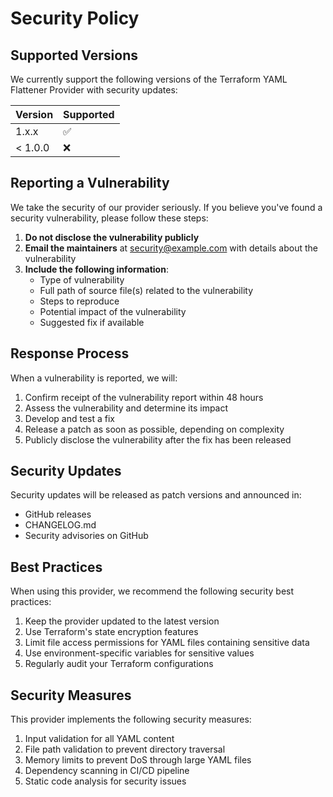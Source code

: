 # Security Policy

## Supported Versions

We currently support the following versions of the Terraform YAML Flattener Provider with security updates:

| Version | Supported          |
| ------- | ------------------ |
| 1.x.x   | :white_check_mark: |
| < 1.0.0 | :x:                |

## Reporting a Vulnerability

We take the security of our provider seriously. If you believe you've found a security vulnerability, please follow these steps:

1. **Do not disclose the vulnerability publicly**
2. **Email the maintainers** at security@example.com with details about the vulnerability
3. **Include the following information**:
   - Type of vulnerability
   - Full path of source file(s) related to the vulnerability
   - Steps to reproduce
   - Potential impact of the vulnerability
   - Suggested fix if available

## Response Process

When a vulnerability is reported, we will:

1. Confirm receipt of the vulnerability report within 48 hours
2. Assess the vulnerability and determine its impact
3. Develop and test a fix
4. Release a patch as soon as possible, depending on complexity
5. Publicly disclose the vulnerability after the fix has been released

## Security Updates

Security updates will be released as patch versions and announced in:
- GitHub releases
- CHANGELOG.md
- Security advisories on GitHub

## Best Practices

When using this provider, we recommend the following security best practices:

1. Keep the provider updated to the latest version
2. Use Terraform's state encryption features
3. Limit file access permissions for YAML files containing sensitive data
4. Use environment-specific variables for sensitive values
5. Regularly audit your Terraform configurations

## Security Measures

This provider implements the following security measures:

1. Input validation for all YAML content
2. File path validation to prevent directory traversal
3. Memory limits to prevent DoS through large YAML files
4. Dependency scanning in CI/CD pipeline
5. Static code analysis for security issues
